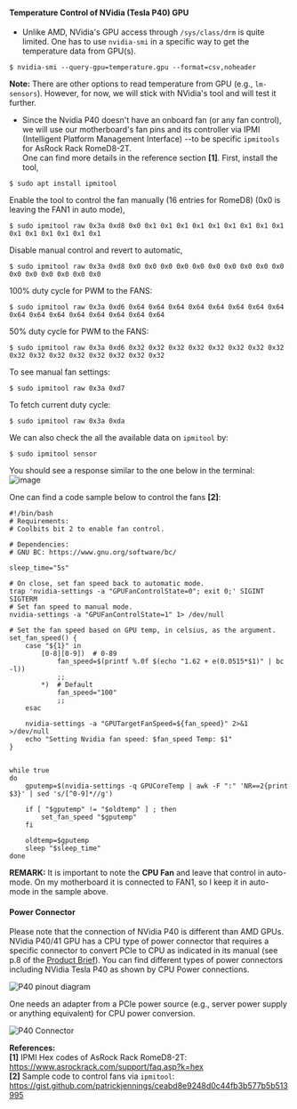 #### Temperature Control of NVidia (Tesla P40) GPU  
- Unlike AMD, NVidia's GPU access through `/sys/class/drm` is quite limited. One has to use `nvidia-smi` in a specific way to get the temperature data from GPU(s).
```
$ nvidia-smi --query-gpu=temperature.gpu --format=csv,noheader
```
**Note:** There are other options to read temperature from GPU (e.g., `lm-sensors`). However, for now, we will stick with NVidia's tool and will test it further.  

- Since the Nvidia P40 doesn't have an onboard fan (or any fan control), we will use our motherboard's fan pins and its controller via IPMI (Intelligent Platform Management Interface) --to be specific `ipmitools` for AsRock Rack RomeD8-2T.  
One can find more details in the reference section **[1]**.
First, install the tool,  
```
$ sudo apt install ipmitool
```
Enable the tool to control the fan manually (16 entries for RomeD8) (0x0 is leaving the FAN1 in auto mode),  
```
$ sudo ipmitool raw 0x3a 0xd8 0x0 0x1 0x1 0x1 0x1 0x1 0x1 0x1 0x1 0x1 0x1 0x1 0x1 0x1 0x1 0x1
```
Disable manual control and revert to automatic,  
```
$ sudo ipmitool raw 0x3a 0xd8 0x0 0x0 0x0 0x0 0x0 0x0 0x0 0x0 0x0 0x0 0x0 0x0 0x0 0x0 0x0 0x0
```
100% duty cycle for PWM to the FANS:  
```
$ sudo ipmitool raw 0x3a 0xd6 0x64 0x64 0x64 0x64 0x64 0x64 0x64 0x64 0x64 0x64 0x64 0x64 0x64 0x64 0x64 0x64
```
50% duty cycle for PWM to the FANS:  
```
$ sudo ipmitool raw 0x3a 0xd6 0x32 0x32 0x32 0x32 0x32 0x32 0x32 0x32 0x32 0x32 0x32 0x32 0x32 0x32 0x32 0x32
```
To see manual fan settings:  
```
$ sudo ipmitool raw 0x3a 0xd7
```
To fetch current duty cycle:  
```
$ sudo ipmitool raw 0x3a 0xda
```
We can also check the all the available data on `ipmitool` by:  
```
$ sudo ipmitool sensor
```
You should see a response similar to the one below in the terminal:  
![image](https://github.com/bankh/GPU_Compute/assets/9688867/3eace444-49f3-4946-b1b1-0561fbb66fa6)

One can find a code sample below to control the fans **[2]**:  
```
#!/bin/bash
# Requirements:
# Coolbits bit 2 to enable fan control.

# Dependencies:
# GNU BC: https://www.gnu.org/software/bc/

sleep_time="5s"

# On close, set fan speed back to automatic mode.
trap 'nvidia-settings -a "GPUFanControlState=0"; exit 0;' SIGINT SIGTERM
# Set fan speed to manual mode.
nvidia-settings -a "GPUFanControlState=1" 1> /dev/null

# Set the fan speed based on GPU temp, in celsius, as the argument.
set_fan_speed() {
    case "${1}" in
        [0-8][0-9])  # 0-89
            fan_speed=$(printf %.0f $(echo "1.62 + e(0.0515*$1)" | bc -l))
            ;;
        *)  # Default
            fan_speed="100"
            ;;
    esac

    nvidia-settings -a "GPUTargetFanSpeed=${fan_speed}" 2>&1 >/dev/null
    echo "Setting Nvidia fan speed: $fan_speed Temp: $1"
}


while true
do
    gputemp=$(nvidia-settings -q GPUCoreTemp | awk -F ":" 'NR==2{print $3}' | sed 's/[^0-9]*//g')

    if [ "$gputemp" != "$oldtemp" ] ; then
        set_fan_speed "$gputemp"
    fi

    oldtemp=$gputemp
    sleep "$sleep_time"
done
```
**REMARK:** It is important to note the **CPU Fan** and leave that control in auto-mode. On my motherboard it is connected to FAN1, so I keep it in auto-mode in the sample above.

#### Power Connector
Please note that the connection of NVidia P40 is different than AMD GPUs. NVidia P40/41 GPU has a CPU type of power connector that requires a specific connector to convert PCIe to CPU as indicated in its manual (see p.8 of the [Product Brief](https://images.nvidia.com/content/pdf/tesla/Tesla-P40-Product-Brief.pdf)).
You can find different types of power connectors including NVidia Tesla P40 as shown by CPU Power connections.  

![P40 pinout diagram](https://github.com/bankh/GPU_Compute/assets/9688867/a9288cf3-94ab-46ea-86e6-c8a713a5d09e)

One needs an adapter from a PCIe power source (e.g., server power supply or anything equivalent) for CPU power conversion.  

![P40 Connector](https://github.com/bankh/GPU_Compute/assets/9688867/00363c42-1e09-4557-98ee-d6c44ddc3f79)  

**References:**  
**[1]** IPMI Hex codes of AsRock Rack RomeD8-2T: https://www.asrockrack.com/support/faq.asp?k=hex  
**[2]** Sample code to control fans via `ipmitool`: https://gist.github.com/patrickjennings/ceabd8e9248d0c44fb3b577b5b513995



